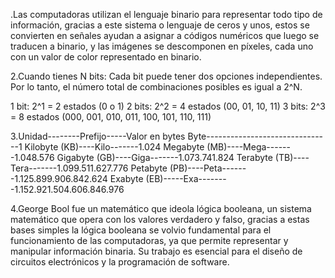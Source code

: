 .Las computadoras utilizan el lenguaje binario para representar todo tipo de información, gracias a este sistema o lenguaje de ceros y unos, estos se convierten en señales ayudan a asignar a códigos numéricos que luego se traducen a binario, y las imágenes se descomponen en píxeles, cada uno con un valor de color representado en binario.


2.Cuando tienes N bits: Cada bit puede tener dos opciones independientes. Por lo tanto, el número total de combinaciones posibles es igual a 2^N.

1 bit: 2^1 = 2 estados (0 o 1)
2 bits: 2^2 = 4 estados (00, 01, 10, 11)
3 bits: 2^3 = 8 estados (000, 001, 010, 011, 100, 101, 110, 111)



3.Unidad--------Prefijo-----Valor en bytes
Byte-------------------------------1
Kilobyte (KB)----Kilo-------1.024
Megabyte (MB)----Mega-------1.048.576
Gigabyte (GB)----Giga-------1.073.741.824
Terabyte (TB)----Tera-------1.099.511.627.776
Petabyte (PB)----Peta-------1.125.899.906.842.624
Exabyte (EB)-----Exa--------1.152.921.504.606.846.976


4.George Bool fue un matemático que ideola lógica booleana, un sistema matemático que opera con los valores verdadero y falso, gracias a estas bases simples la lógica booleana se volvio fundamental para el funcionamiento de las computadoras, ya que permite representar y manipular información binaria. Su trabajo es esencial para el diseño de circuitos electrónicos y la programación de software.
